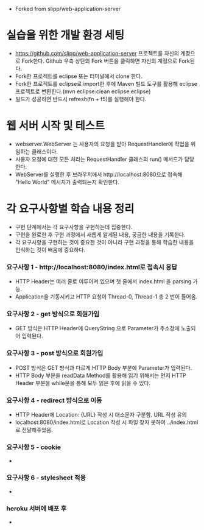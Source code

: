 * Forked from slipp/web-application-server

# 실습을 위한 개발 환경 세팅
* https://github.com/slipp/web-application-server 프로젝트를 자신의 계정으로 Fork한다. Github 우측 상단의 Fork 버튼을 클릭하면 자신의 계정으로 Fork된다.
* Fork한 프로젝트를 eclipse 또는 터미널에서 clone 한다.
* Fork한 프로젝트를 eclipse로 import한 후에 Maven 빌드 도구를 활용해 eclipse 프로젝트로 변환한다.(mvn eclipse:clean eclipse:eclipse)
* 빌드가 성공하면 반드시 refresh(fn + f5)를 실행해야 한다.

# 웹 서버 시작 및 테스트
* webserver.WebServer 는 사용자의 요청을 받아 RequestHandler에 작업을 위임하는 클래스이다.
* 사용자 요청에 대한 모든 처리는 RequestHandler 클래스의 run() 메서드가 담당한다.
* WebServer를 실행한 후 브라우저에서 http://localhost:8080으로 접속해 "Hello World" 메시지가 출력되는지 확인한다.

# 각 요구사항별 학습 내용 정리
* 구현 단계에서는 각 요구사항을 구현하는데 집중한다. 
* 구현을 완료한 후 구현 과정에서 새롭게 알게된 내용, 궁금한 내용을 기록한다.
* 각 요구사항을 구현하는 것이 중요한 것이 아니라 구현 과정을 통해 학습한 내용을 인식하는 것이 배움에 중요하다. 

### 요구사항 1 - http://localhost:8080/index.html로 접속시 응답
* HTTP Header는 여러 줄로 이루어져 있으며 첫 줄에서 index.html 을 parsing 가능.
* Application을 기동시키고 HTTP 요청이 Thread-0, Thread-1 총 2 번이 들어옴.

### 요구사항 2 - get 방식으로 회원가입
* GET 방식은 HTTP Header에 QueryString 으로 Parameter가 주소창에 노출되어 입력된다.

### 요구사항 3 - post 방식으로 회원가입
* POST 방식은 GET 방식과 다르게 HTTP Body 부분에 Parameter가 입력된다.
* HTTP Body 부분을 readData Method를 활용해 읽기 위해서는 먼저 HTTP Header 부분을 while문을 통해 모두 읽은 후에 읽을 수 있다.

### 요구사항 4 - redirect 방식으로 이동
* HTTP Header에 Location: {URL} 작성 시 대소문자 구분함. URL 작성 유의
* localhost:8080/index.html로 Location 작성 시 파일 찾지 못하여 ../index.html로 전달해주었음.


### 요구사항 5 - cookie
* 

### 요구사항 6 - stylesheet 적용
* 

### heroku 서버에 배포 후
* 
